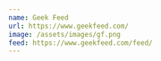 ```yaml
---
name: Geek Feed
url: https://www.geekfeed.com/
image: /assets/images/gf.png
feed: https://www.geekfeed.com/feed/
---
```

